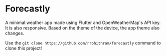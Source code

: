 # Forecastly

A minimal weather app made using Flutter and OpenWeatherMap's API key. It is also responsive. Based on the theme of the device, the app theme also changes.

Use the ```git clone https://github.com/rrohithram/forecastly``` command to clone this project!
